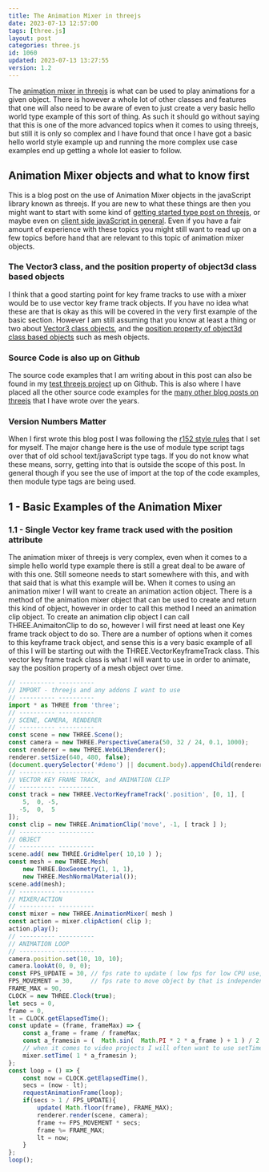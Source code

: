 ```yaml
---
title: The Animation Mixer in threejs
date: 2023-07-13 12:57:00
tags: [three.js]
layout: post
categories: three.js
id: 1060
updated: 2023-07-13 13:27:55
version: 1.2
---
```


The [animation mixer in threejs](https://threejs.org/docs/#api/en/animation/AnimationMixer) is what can be used to play animations for a given object. There is however a whole lot of other classes and features that one will also need to be aware of even to just create a very basic hello world type example of this sort of thing. As such it should go without saying that this is one of the more advanced topics when it comes to using threejs, but still it is only so complex and I have found that once I have got a basic hello world style example up and running the more complex use case examples end up getting a whole lot easier to follow.

<!-- more -->

## Animation Mixer objects and what to know first

This is a blog post on the use of Animation Mixer objects in the javaScript library known as threejs. If you are new to what these things are then you might want to start with some kind of [getting started type post on threejs](/2018/04/04/threejs-getting-started/), or maybe even on [client side javaScript in general](/2018/11/27/js-getting-started/). Even if you have a fair amount of experience with these topics you might still want to read up on a few topics before hand that are relevant to this topic of animation mixer objects.

### The Vector3 class, and the position property of object3d class based objects

I think that a good starting point for key frame tracks to use with a mixer would be to use vector key frame track objects. If you have no idea what these are that is okay as this will be covered in the very first example of the basic section. However I am still assuming that you know at least a thing or two about [Vector3 class objects](/2018/04/15/threejs-vector3/), and the [position property of object3d class based objects](/2022/04/04/threejs-object3d-position/) such as mesh objects.

### Source Code is also up on Github

The source code examples that I am writing about in this post can also be found in my [test threejs project](https://github.com/dustinpfister/test_threejs/tree/master/views/forpost/threejs-animation-mixer) up on Github. This is also where I have placed all the other source code examples for the [many other blog posts on threejs](/categories/three-js/) that I have wrote over the years.
### Version Numbers Matter

When I first wrote this blog post I was following the [r152 style rules](https://github.com/dustinpfister/test_threejs/blob/master/views/demos/r152/README.md) that I set for myself. The major change here is the use of module type script tags over that of old school text/javaScript type tags. If you do not know what these means, sorry, getting into that is outside the scope of this post. In general though if you see the use of import at the top of the code examples, then module type tags are being used.

## 1 - Basic Examples of the Animation Mixer

### 1.1 - Single Vector key frame track used with the position attribute

The animation mixer of threejs is very complex, even when it comes to a simple hello world type example there is still a great deal to be aware of with this one. Still someone needs to start somewhere with this, and with that said that is what this example will be. When it comes to using an animation mixer I will want to create an animation action object. There is a method of the animation mixer object that can be used to create and return this kind of object, however in order to call this method I need an animation clip object. To create an animation clip object I can call THREE.AnimaitonClip to do so, however I will first need at least one Key frame track object to do so. There are a number of options when it comes to this keyframe track object, and sense this is a very basic example of all of this I will be starting out with the THREE.VectorKeyframeTrack class. This vector key frame track class is what I will want to use in order to animate, say the position property of a mesh object over time.

```js
// ---------- ----------
// IMPORT - threejs and any addons I want to use
// ---------- ----------
import * as THREE from 'three';
// ---------- ----------
// SCENE, CAMERA, RENDERER
// ---------- ----------
const scene = new THREE.Scene();
const camera = new THREE.PerspectiveCamera(50, 32 / 24, 0.1, 1000);
const renderer = new THREE.WebGL1Renderer();
renderer.setSize(640, 480, false);
(document.querySelector('#demo') || document.body).appendChild(renderer.domElement);
// ---------- ----------
// VECTOR KEY FRAME TRACK, and ANIMATION CLIP
// ---------- ----------
const track = new THREE.VectorKeyframeTrack('.position', [0, 1], [
    5,  0, -5,
   -5,  0,  5
]);
const clip = new THREE.AnimationClip('move', -1, [ track ] );
// ---------- ----------
// OBJECT
// ---------- ----------
scene.add( new THREE.GridHelper( 10,10 ) );
const mesh = new THREE.Mesh(
    new THREE.BoxGeometry(1, 1, 1),
    new THREE.MeshNormalMaterial());
scene.add(mesh);
// ---------- ----------
// MIXER/ACTION
// ---------- ----------
const mixer = new THREE.AnimationMixer( mesh )
const action = mixer.clipAction( clip );
action.play();
// ---------- ----------
// ANIMATION LOOP
// ---------- ----------
camera.position.set(10, 10, 10);
camera.lookAt(0, 0, 0);
const FPS_UPDATE = 30, // fps rate to update ( low fps for low CPU use, but choppy video )
FPS_MOVEMENT = 30,     // fps rate to move object by that is independent of frame update rate
FRAME_MAX = 90,
CLOCK = new THREE.Clock(true);
let secs = 0,
frame = 0,
lt = CLOCK.getElapsedTime();
const update = (frame, frameMax) => {
    const a_frame = frame / frameMax;
    const a_framesin = (  Math.sin(  Math.PI * 2 * a_frame ) + 1 ) / 2;
    // when it comes to video projects I will often want to use setTime over update
    mixer.setTime( 1 * a_framesin );
};
const loop = () => {
    const now = CLOCK.getElapsedTime(),
    secs = (now - lt);
    requestAnimationFrame(loop);
    if(secs > 1 / FPS_UPDATE){
        update( Math.floor(frame), FRAME_MAX);
        renderer.render(scene, camera);
        frame += FPS_MOVEMENT * secs;
        frame %= FRAME_MAX;
        lt = now;
    }
};
loop();
```